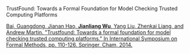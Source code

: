 TrustFound: Towards a Formal Foundation for Model Checking Trusted Computing Platforms

[Bai, Guangdong, Jianan Hao, **Jianliang Wu**, Yang Liu, Zhenkai Liang, and Andrew Martin. "Trustfound: Towards a formal foundation for model checking trusted computing platforms." In International Symposium on Formal Methods, pp. 110-126. Springer, Cham, 2014.](https://link.springer.com/chapter/10.1007/978-3-319-06410-9_8)
